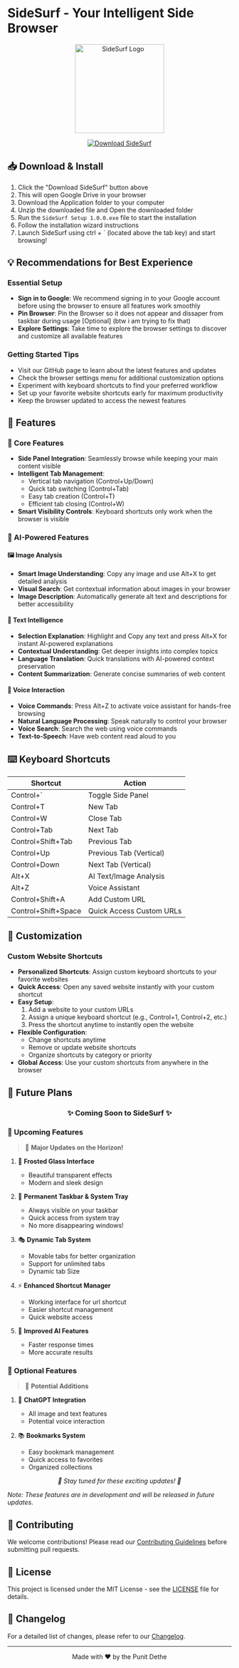 # SideSurf - Your Intelligent Side Browser

<div align="center">
  <img src="https://i.postimg.cc/yxtXb3Qq/my-image-1.png" alt="SideSurf Logo" width="200"/>
  
  [![Download SideSurf](https://img.shields.io/badge/Download-SideSurf-blue?style=for-the-badge&logo=windows)](https://drive.google.com/drive/folders/1xbnh90utRbWriRNcO3yXN8ly-TnFxT62?usp=sharing)
</div>


## 📥 Download & Install

1. Click the "Download SideSurf" button above
2. This will open Google Drive in your browser
3. Download the Application folder to your computer
4. Unzip the downloaded file and Open the downloaded folder 
5. Run the `SideSurf Setup 1.0.0.exe` file to start the installation
6. Follow the installation wizard instructions
7. Launch SideSurf using ctrl + ` (located above the tab key) and start browsing!

## 💡 Recommendations for Best Experience

### Essential Setup
- **Sign in to Google**: We recommend signing in to your Google account before using the browser to ensure all features work smoothly
- **Pin Browser**: Pin the Browser so it does not appear and dissaper from taskbar during usage [Optional] (btw i am trying to fix that)
- **Explore Settings**: Take time to explore the browser settings to discover and customize all available features

### Getting Started Tips
- Visit our GitHub page to learn about the latest features and updates
- Check the browser settings menu for additional customization options
- Experiment with keyboard shortcuts to find your preferred workflow
- Set up your favorite website shortcuts early for maximum productivity
- Keep the browser updated to access the newest features

## 🌟 Features

### 🎯 Core Features
- **Side Panel Integration**: Seamlessly browse while keeping your main content visible
- **Intelligent Tab Management**: 
  - Vertical tab navigation (Control+Up/Down)
  - Quick tab switching (Control+Tab)
  - Easy tab creation (Control+T)
  - Efficient tab closing (Control+W)
- **Smart Visibility Controls**: Keyboard shortcuts only work when the browser is visible


### 🤖 AI-Powered Features

#### 🖼️ Image Analysis
- **Smart Image Understanding**: Copy any image and use Alt+X to get detailed analysis
- **Visual Search**: Get contextual information about images in your browser
- **Image Description**: Automatically generate alt text and descriptions for better accessibility

#### 📝 Text Intelligence
- **Selection Explanation**: Highlight and Copy any text and press Alt+X for instant AI-powered explanations
- **Contextual Understanding**: Get deeper insights into complex topics
- **Language Translation**: Quick translations with AI-powered context preservation
- **Content Summarization**: Generate concise summaries of web content

#### 🎤 Voice Interaction
- **Voice Commands**: Press Alt+Z to activate voice assistant for hands-free browsing
- **Natural Language Processing**: Speak naturally to control your browser
- **Voice Search**: Search the web using voice commands
- **Text-to-Speech**: Have web content read aloud to you


## ⌨️ Keyboard Shortcuts

| Shortcut | Action |
|----------|--------|
| Control+` | Toggle Side Panel |
| Control+T | New Tab |
| Control+W | Close Tab |
| Control+Tab | Next Tab |
| Control+Shift+Tab | Previous Tab |
| Control+Up | Previous Tab (Vertical) |
| Control+Down | Next Tab (Vertical) |
| Alt+X | AI Text/Image Analysis |
| Alt+Z | Voice Assistant |
| Control+Shift+A | Add Custom URL |
| Control+Shift+Space | Quick Access Custom URLs |

## 🔧 Customization


### Custom Website Shortcuts
- **Personalized Shortcuts**: Assign custom keyboard shortcuts to your favorite websites
- **Quick Access**: Open any saved website instantly with your custom shortcut
- **Easy Setup**: 
  1. Add a website to your custom URLs
  2. Assign a unique keyboard shortcut (e.g., Control+1, Control+2, etc.)
  3. Press the shortcut anytime to instantly open the website
- **Flexible Configuration**: 
  - Change shortcuts anytime
  - Remove or update website shortcuts
  - Organize shortcuts by category or priority
- **Global Access**: Use your custom shortcuts from anywhere in the browser

## 🚀 Future Plans

<div align="center">
  <h3>✨ Coming Soon to SideSurf ✨</h3>
</div>

### 🎯 Upcoming Features
> 🌟 **Major Updates on the Horizon!**

1. 🎨 **Frosted Glass Interface**
   - Beautiful transparent effects
   - Modern and sleek design

2. 📌 **Permanent Taskbar & System Tray**
   - Always visible on your taskbar
   - Quick access from system tray
   - No more disappearing windows!

3. 🎭 **Dynamic Tab System**
   - Movable tabs for better organization
   - Support for unlimited tabs
   - Dynamic tab Size

4. ⚡ **Enhanced Shortcut Manager**
   - Working interface for url shortcut
   - Easier shortcut management
   - Quick website access

5. 🤖 **Improved AI Features**
   - Faster response times
   - More accurate results

### 🎁 Optional Features
> 💫 **Potential Additions**

1. 🧠 **ChatGPT Integration**
   - All image and text features 
   - Potential voice interaction 

2. 📚 **Bookmarks System**
   - Easy bookmark management
   - Quick access to favorites
   - Organized collections

<div align="center">
  <p><i>🌈 Stay tuned for these exciting updates! 🌈</i></p>
</div>

*Note: These features are in development and will be released in future updates.*

## 🤝 Contributing

We welcome contributions! Please read our [Contributing Guidelines](CONTRIBUTING.md) before submitting pull requests.

## 📜 License

This project is licensed under the MIT License - see the [LICENSE](LICENSE) file for details.

## 📝 Changelog

For a detailed list of changes, please refer to our [Changelog](CHANGELOG.md).

---

<div align="center">
  <p>Made with ❤️ by the Punit Dethe</p>
</div>
 
